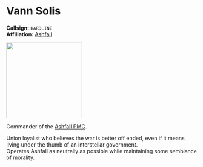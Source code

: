 # Vann Solis

**Callsign:** `HARDLINE`  
**Affiliation:** [Ashfall](/Factions/PMC/Ashfall.md)  

<img src="https://github.com/user-attachments/assets/031f612e-2063-4a37-9a44-068d0f0cc99c" width=200>

Commander of the [Ashfall PMC](Factions/PMC/Ashfall.md).  

Union loyalist who believes the war is better off ended, even if it means living under the thumb of an interstellar government.  
Operates Ashfall as neutrally as possible while maintaining some semblance of morality.

